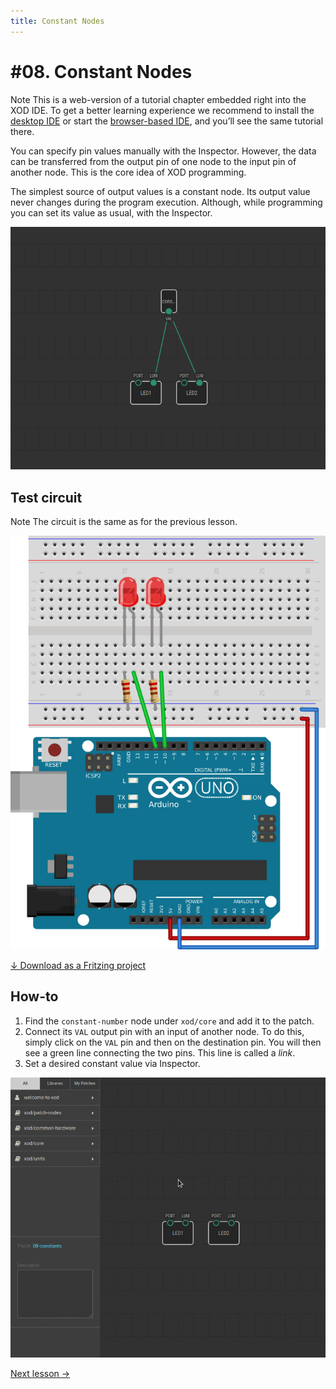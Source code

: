 ```yaml
---
title: Constant Nodes
---
```


# #08. Constant Nodes

<div class="ui segment note">
<span class="ui ribbon label">Note</span>
This is a web-version of a tutorial chapter embedded right into the XOD IDE.
To get a better learning experience we recommend to install the
<a href="/downloads/">desktop IDE</a> or start the
<a href="/ide/">browser-based IDE</a>, and you’ll see the same tutorial there.
</div>

You can specify pin values manually with the Inspector. However, the data can
be transferred from the output pin of one node to the input pin of another
node. This is the core idea of XOD programming.

The simplest source of output values is a constant node. Its output value
never changes during the program execution. Although, while programming you
can set its value as usual, with the Inspector.

![Patch](./patch.png)

## Test circuit

<div class="ui segment note">
<span class="ui ribbon label">Note</span>
The circuit is the same as for the previous lesson.
</div>

![Circuit](./circuit.fz.png)

[↓ Download as a Fritzing project](./circuit.fzz)

## How-to

1. Find the `constant-number` node under `xod/core` and add it to the patch.
2. Connect its `VAL` output pin with an input of another node. To do this,
   simply click on the `VAL` pin and then on the destination pin. You will then
   see a green line connecting the two pins. This line is called a *link*.
3. Set a desired constant value via Inspector.

![Screencast](./screencast.gif)

[Next lesson →](../09-pot/)
